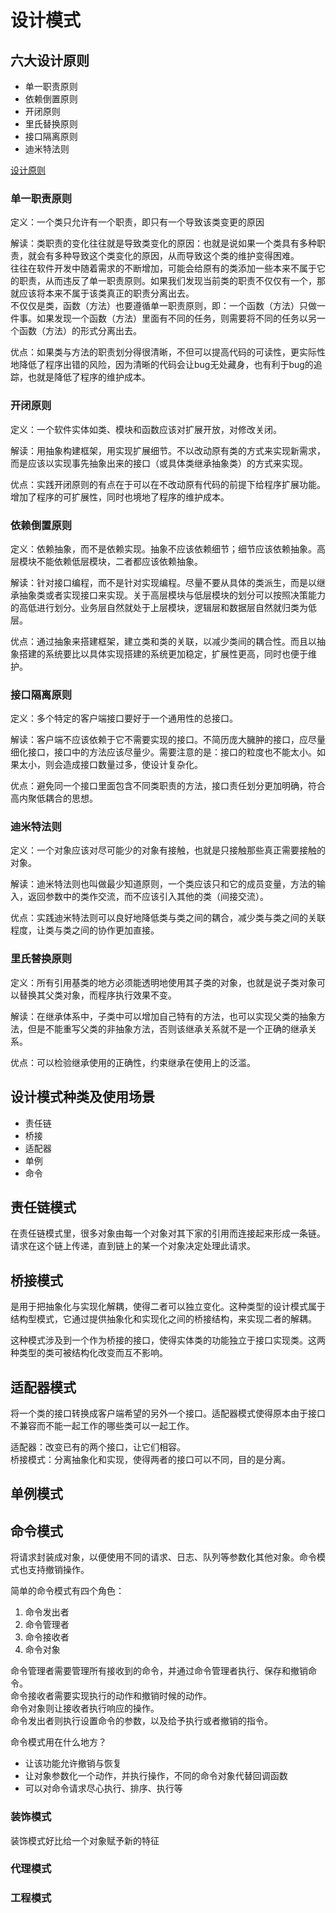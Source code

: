 # 设计模式

## 六大设计原则

* 单一职责原则
* 依赖倒置原则
* 开闭原则
* 里氏替换原则
* 接口隔离原则
* 迪米特法则

[设计原则](http://www.cocoachina.com/articles/24916)

### 单一职责原则

定义：一个类只允许有一个职责，即只有一个导致该类变更的原因

解读：类职责的变化往往就是导致类变化的原因：也就是说如果一个类具有多种职责，就会有多种导致这个类变化的原因，从而导致这个类的维护变得困难。  
往往在软件开发中随着需求的不断增加，可能会给原有的类添加一些本来不属于它的职责，从而违反了单一职责原则。如果我们发现当前类的职责不仅仅有一个，那就应该将本来不属于该类真正的职责分离出去。  
不仅仅是类，函数（方法）也要遵循单一职责原则，即：一个函数（方法）只做一件事。如果发现一个函数（方法）里面有不同的任务，则需要将不同的任务以另一个函数（方法）的形式分离出去。

优点：如果类与方法的职责划分得很清晰，不但可以提高代码的可读性，更实际性地降低了程序出错的风险，因为清晰的代码会让bug无处藏身，也有利于bug的追踪，也就是降低了程序的维护成本。

### 开闭原则

定义：一个软件实体如类、模块和函数应该对扩展开放，对修改关闭。

解读：用抽象构建框架，用实现扩展细节。不以改动原有类的方式来实现新需求，而是应该以实现事先抽象出来的接口（或具体类继承抽象类）的方式来实现。

优点：实践开闭原则的有点在于可以在不改动原有代码的前提下给程序扩展功能。增加了程序的可扩展性，同时也境地了程序的维护成本。

### 依赖倒置原则

定义：依赖抽象，而不是依赖实现。抽象不应该依赖细节；细节应该依赖抽象。高层模块不能依赖低层模块，二者都应该依赖抽象。

解读：针对接口编程，而不是针对实现编程。尽量不要从具体的类派生，而是以继承抽象类或者实现接口来实现。关于高层模块与低层模块的划分可以按照决策能力的高低进行划分。业务层自然就处于上层模块，逻辑层和数据层自然就归类为低层。

优点：通过抽象来搭建框架，建立类和类的关联，以减少类间的耦合性。而且以抽象搭建的系统要比以具体实现搭建的系统更加稳定，扩展性更高，同时也便于维护。

### 接口隔离原则

定义：多个特定的客户端接口要好于一个通用性的总接口。

解读：客户端不应该依赖于它不需要实现的接口。不简历庞大臃肿的接口，应尽量细化接口，接口中的方法应该尽量少。需要注意的是：接口的粒度也不能太小。如果太小，则会造成接口数量过多，使设计复杂化。

优点：避免同一个接口里面包含不同类职责的方法，接口责任划分更加明确，符合高内聚低耦合的思想。

### 迪米特法则

定义：一个对象应该对尽可能少的对象有接触，也就是只接触那些真正需要接触的对象。

解读：迪米特法则也叫做最少知道原则，一个类应该只和它的成员变量，方法的输入，返回参数中的类作交流，而不应该引入其他的类（间接交流）。

优点：实践迪米特法则可以良好地降低类与类之间的耦合，减少类与类之间的关联程度，让类与类之间的协作更加直接。

### 里氏替换原则

定义：所有引用基类的地方必须能透明地使用其子类的对象，也就是说子类对象可以替换其父类对象，而程序执行效果不变。

解读：在继承体系中，子类中可以增加自己特有的方法，也可以实现父类的抽象方法，但是不能重写父类的非抽象方法，否则该继承关系就不是一个正确的继承关系。

优点：可以检验继承使用的正确性，约束继承在使用上的泛滥。

## 设计模式种类及使用场景

* 责任链
* 桥接
* 适配器
* 单例
* 命令

## 责任链模式

在责任链模式里，很多对象由每一个对象对其下家的引用而连接起来形成一条链。请求在这个链上传递，直到链上的某一个对象决定处理此请求。

## 桥接模式

是用于把抽象化与实现化解耦，使得二者可以独立变化。这种类型的设计模式属于结构型模式，它通过提供抽象化和实现化之间的桥接结构，来实现二者的解耦。

这种模式涉及到一个作为桥接的接口，使得实体类的功能独立于接口实现类。这两种类型的类可被结构化改变而互不影响。

## 适配器模式

将一个类的接口转换成客户端希望的另外一个接口。适配器模式使得原本由于接口不兼容而不能一起工作的哪些类可以一起工作。

适配器：改变已有的两个接口，让它们相容。  
桥接模式：分离抽象化和实现，使得两者的接口可以不同，目的是分离。

## 单例模式

## 命令模式

将请求封装成对象，以便使用不同的请求、日志、队列等参数化其他对象。命令模式也支持撤销操作。

简单的命令模式有四个角色：  

1. 命令发出者
2. 命令管理者
3. 命令接收者
4. 命令对象

命令管理者需要管理所有接收到的命令，并通过命令管理者执行、保存和撤销命令。  
命令接收者需要实现执行的动作和撤销时候的动作。  
命令对象则让接收者执行响应的操作。  
命令发出者则执行设置命令的参数，以及给予执行或者撤销的指令。

命令模式用在什么地方？  

* 让该功能允许撤销与恢复
* 让对象参数化一个动作，并执行操作，不同的命令对象代替回调函数
* 可以对命令请求尽心执行、排序、执行等

### 装饰模式

装饰模式好比给一个对象赋予新的特征

### 代理模式

### 工程模式
